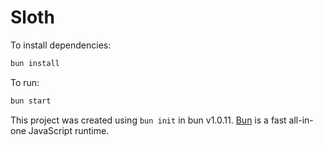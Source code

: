 # Sloth

To install dependencies:

```sh
bun install
```

To run:

```sh
bun start
```

This project was created using `bun init` in bun v1.0.11. [Bun](https://bun.sh) is a fast all-in-one JavaScript runtime.
